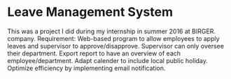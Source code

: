 # Leave Management System
This was a project I did during my internship in summer 2016 at BIRGER. company.
Requirement:
  Web-based program to allow employees to apply leaves and supervisor to approve/disapprove.
  Supervisor can only oversee their department.
  Export report to have an overview of each employee/department.
  Adapt calender to include local public holiday.
  Optimize efficiency by implementing email notification.
  
  

